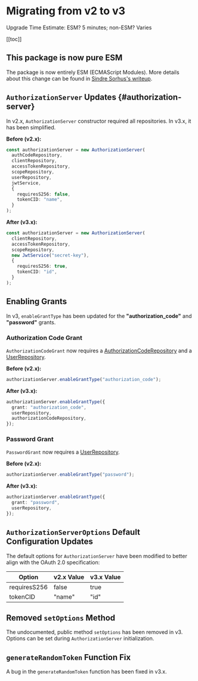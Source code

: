# Migrating from v2 to v3

Upgrade Time Estimate: ESM? 5 minutes; non-ESM? Varies

[[toc]]

## This package is now pure ESM

The package is now entirely ESM (ECMAScript Modules). More details about this change can be found in [Sindre Sorhus's writeup](https://gist.github.com/sindresorhus/a39789f98801d908bbc7ff3ecc99d99c).

## `AuthorizationServer` Updates {#authorization-server}

In v2.x, `AuthorizationServer` constructor required all repositories. In v3.x, it has been simplified.

**Before (v2.x):**

```typescript
const authorizationServer = new AuthorizationServer(
  authCodeRepository,
  clientRepository,
  accessTokenRepository,
  scopeRepository,
  userRepository,
  jwtService,
  {
    requiresS256: false, 
    tokenCID: "name",
  }
);
```

**After (v3.x):**

```typescript
const authorizationServer = new AuthorizationServer(
  clientRepository,
  accessTokenRepository,
  scopeRepository,
  new JwtService("secret-key"),
  {
    requiresS256: true,  
    tokenCID: "id",
  }
);
```

## Enabling Grants

In v3, `enableGrantType` has been updated for the **"authorization_code"** and **"password"** grants.

### Authorization Code Grant

`AuthorizationCodeGrant` now requires a [AuthorizationCodeRepository](../repositories/index.md#authorization-code-repository) and a [UserRepository](../repositories/index.md#user-repository).

**Before (v2.x):**

```typescript
authorizationServer.enableGrantType("authorization_code");
```

**After (v3.x):**

```typescript
authorizationServer.enableGrantType({
  grant: "authorization_code",
  userRepository, 
  authorizationCodeRepository,
});
```

### Password Grant

`PasswordGrant` now requires a [UserRepository](../repositories/index.md#user-repository).

**Before (v2.x):**

```typescript
authorizationServer.enableGrantType("password");
```

**After (v3.x):**

```typescript
authorizationServer.enableGrantType({
  grant: "password",
  userRepository, 
});
```

## `AuthorizationServerOptions` Default Configuration Updates

The default options for `AuthorizationServer` have been modified to better align with the OAuth 2.0 specification:

| Option       | v2.x Value | v3.x Value |
|--------------|------------|------------|
| requiresS256 | false      | true       |
| tokenCID     | "name"     | "id"       |

## Removed `setOptions` Method

The undocumented, public method `setOptions` has been removed in v3. Options can be set during `AuthorizationServer` initialization.

## `generateRandomToken` Function Fix

A bug in the `generateRandomToken` function has been fixed in v3.x.
